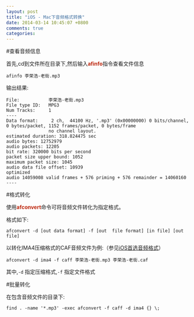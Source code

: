```yaml
---
layout: post
title: "iOS - Mac下音频格式转换"
date: 2014-03-14 10:45:07 +0800
comments: true
categories: 
---
```

#查看音频信息

首先,cd到文件所在目录下,然后输入<font color='#bd260d'>**afinfo**</font>指令查看文件信息

	afinfo 李荣浩-老街.mp3
	
输出结果:
	
	File:           李荣浩-老街.mp3
	File type ID:   MPG3
	Num Tracks:     1
	----
	Data format:     2 ch,  44100 Hz, '.mp3' (0x00000000) 0 bits/channel, 0 bytes/packet, 1152 frames/packet, 0 bytes/frame
	                no channel layout.
	estimated duration: 318.824475 sec
	audio bytes: 12752979
	audio packets: 12205
	bit rate: 320000 bits per second
	packet size upper bound: 1052
	maximum packet size: 1045
	audio data file offset: 10939
	optimized
	audio 14059008 valid frames + 576 priming + 576 remainder = 14060160
	----

#格式转化

使用<font color='#bd260d'>**afconvert**</font>命令可将音频文件转化为指定格式。

格式如下:

	afconvert -d [out data format] -f [out  file format] [in file] [out file]
	
以转化IMA4压缩格式的CAF音频文件为例:（参见[iOS首选音频格式](http://rungame.me/blog/2014/02/14/iOS-audio/ "")）

	afconvert -d ima4 -f caff 李荣浩-老街.mp3 李荣浩-老街.caf
	
其中,`-d` 指定压缩格式,`-f` 指定文件格式

#批量转化

在包含音频文件的目录下:

	
	find . -name '*.mp3' -exec afconvert -f caff -d ima4 {} \;

